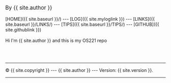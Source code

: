 ---
---
<span style="font-size:larger;">By {{ site.author }}</span>
<br><br>
[HOME]({{ site.baseurl }}/) ---
[LOG]({{ site.myloglink }}) ---
[LINKS]({{ site.baseurl }}/LINKS/) ---
[TIPS]({{ site.baseurl }}/TIPS/) ---
[GITHUB]({{ site.githublink }})
<br>
<br>
Hi I'm {{ site.author }} and this is my OS221 repo 
<br><br>

<br>
<hr>
&copy; {{ site.copyright }} --- {{ site.author }} --- Version: {{ site.version }}.
<hr>
<br>
